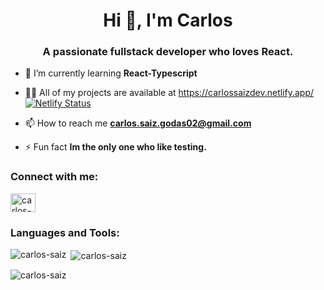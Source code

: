 <h1 align="center">Hi 👋, I'm Carlos</h1>
<h3 align="center">A passionate fullstack developer who loves React.</h3>

- 🌱 I’m currently learning **React-Typescript**

- 👨‍💻 All of my projects are available at 
https://carlossaizdev.netlify.app/
[![Netlify Status](https://api.netlify.com/api/v1/badges/58854ef4-bebe-4692-8967-d7664ed2cbb5/deploy-status)](https://app.netlify.com/sites/carlossaizdev/deploys)

- 📫 How to reach me **carlos.saiz.godas02@gmail.com**

- ⚡ Fun fact **Im the only one who like testing.**

<h3 align="left">Connect with me:</h3>
<p align="left">
<a href="https://linkedin.com/in/carlos-saiz-godas" target="blank"><img align="center" src="https://raw.githubusercontent.com/rahuldkjain/github-profile-readme-generator/master/src/images/icons/Social/linked-in-alt.svg" alt="carlos-saiz-godas" height="30" width="40" /></a>
</p>

<h3 align="left">Languages and Tools:</h3>


<p><img align="left" src="https://github-readme-stats.vercel.app/api/top-langs?username=carlos-saiz&show_icons=true&locale=en&layout=compact" alt="carlos-saiz" /></p>

<p>&nbsp;<img align="center" src="https://github-readme-stats.vercel.app/api?username=carlos-saiz&show_icons=true&locale=en" alt="carlos-saiz" /></p>

<p><img align="center" src="https://github-readme-streak-stats.herokuapp.com/?user=carlos-saiz&" alt="carlos-saiz" /></p>
